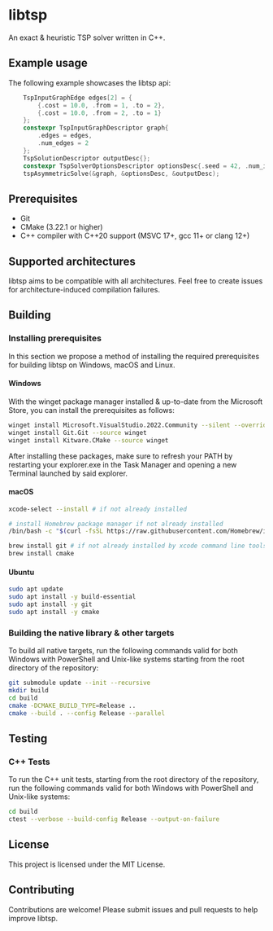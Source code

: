 # libtsp

An exact & heuristic TSP solver written in C++.

## Example usage

The following example showcases the libtsp api:
```cpp
    TspInputGraphEdge edges[2] = {
        {.cost = 10.0, .from = 1, .to = 2},
        {.cost = 10.0, .from = 2, .to = 1}
    };
    constexpr TspInputGraphDescriptor graph{
        .edges = edges,
        .num_edges = 2
    };
    TspSolutionDescriptor outputDesc{};
    constexpr TspSolverOptionsDescriptor optionsDesc{.seed = 42, .num_iterations = 100};
    tspAsymmetricSolve(&graph, &optionsDesc, &outputDesc);
```

## Prerequisites

- Git
- CMake (3.22.1 or higher)
- C++ compiler with C++20 support (MSVC 17+, gcc 11+ or clang 12+)

## Supported architectures

libtsp aims to be compatible with all architectures.
Feel free to create issues for architecture-induced compilation failures.

## Building

### Installing prerequisites

In this section we propose a method of installing the required prerequisites for building libtsp on Windows, macOS and Linux.

#### Windows

With the winget package manager installed & up-to-date from the Microsoft Store, you can install the prerequisites as
follows:

```bash
winget install Microsoft.VisualStudio.2022.Community --silent --override "--wait --quiet --add ProductLang En-us --add Microsoft.VisualStudio.Workload.NativeDesktop --includeRecommended"
winget install Git.Git --source winget
winget install Kitware.CMake --source winget
```

After installing these packages, make sure to refresh your PATH by restarting your explorer.exe in the Task Manager and
opening a new Terminal launched by said explorer.

#### macOS

```bash
xcode-select --install # if not already installed

# install Homebrew package manager if not already installed
/bin/bash -c "$(curl -fsSL https://raw.githubusercontent.com/Homebrew/install/HEAD/install.sh)"

brew install git # if not already installed by xcode command line tools
brew install cmake
```

#### Ubuntu

```bash
sudo apt update
sudo apt install -y build-essential
sudo apt install -y git
sudo apt install -y cmake
```

### Building the native library & other targets

To build all native targets, run the following commands valid for both Windows with PowerShell and Unix-like systems
starting from the root directory of the repository:

```bash
git submodule update --init --recursive
mkdir build
cd build
cmake -DCMAKE_BUILD_TYPE=Release ..
cmake --build . --config Release --parallel
```

## Testing

### C++ Tests

To run the C++ unit tests, starting from the root directory of the repository, run the following commands valid for both
Windows with PowerShell and Unix-like systems:

```bash
cd build
ctest --verbose --build-config Release --output-on-failure
```


## License

This project is licensed under the MIT License.

## Contributing

Contributions are welcome! Please submit issues and pull requests to help improve libtsp.
